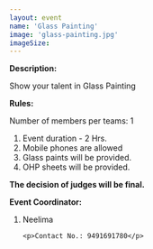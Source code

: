 ```yaml
---
layout: event
name: 'Glass Painting'
image: 'glass-painting.jpg'
imageSize:
---
```


<p><strong>Description: </strong></p>
<p>Show your talent in Glass Painting&nbsp;</p>
<!-- <p><strong>How to apply:</strong></p>
<p><strong>Deadline:</strong></p> -->
<p><strong>Rules: </strong></p>
<p>Number of members per teams: 1</p>

<ol>
	<li>Event duration - 2 Hrs.</li>
	<li>Mobile phones are allowed&nbsp;</li>
	<li>Glass paints will be provided.</li>
	<li>OHP sheets will be provided.</li>
</ol>

<strong>The decision of judges will be final.</strong>

<!-- <p><strong>Time and Venue of the Event:</strong></p> -->
<!-- <p><strong>Entry Fee: </strong>Rs.50 per team + All event pass</p> -->
<!-- <p><strong>Awards:</strong></p> -->

<p><strong>Event Coordinator:</strong></p>
<ol>
	<li>Neelima&nbsp;</li>

    <p>Contact No.: 9491691780</p>

</ol>
